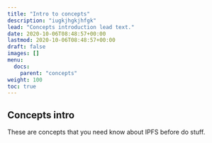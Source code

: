 ```yaml
---
title: "Intro to concepts"
description: "iugkjhgkjhfgk"
lead: "Concepts introduction lead text."
date: 2020-10-06T08:48:57+00:00
lastmod: 2020-10-06T08:48:57+00:00
draft: false
images: []
menu:
  docs:
    parent: "concepts"
weight: 100
toc: true
---
```


## Concepts intro

These are concepts that you need know about IPFS before do stuff.
